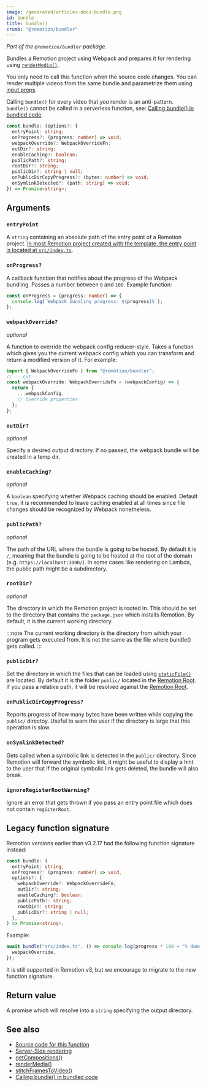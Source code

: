 ```yaml
---
image: /generated/articles-docs-bundle.png
id: bundle
title: bundle()
crumb: "@remotion/bundler"
---
```


_Part of the `@remotion/bundler` package._

Bundles a Remotion project using Webpack and prepares it for rendering using [`renderMedia()`](/docs/renderer/render-media).

You only need to call this function when the source code changes. You can render multiple videos from the same bundle and parametrize them using [input props](/docs/passing-props).

Calling `bundle()` for every video that you render is an anti-pattern.  
`bundle()` cannot be called in a serverless function, see: [Calling bundle() in bundled code](/docs/troubleshooting/bundling-bundle).

```ts title="Function signature"
const bundle: (options?: {
  entryPoint: string;
  onProgress?: (progress: number) => void;
  webpackOverride?: WebpackOverrideFn;
  outDir?: string;
  enableCaching?: boolean;
  publicPath?: string;
  rootDir?: string;
  publicDir?: string | null;
  onPublicDirCopyProgress?: (bytes: number) => void;
  onSymlinkDetected?: (path: string) => void;
}) => Promise<string>;
```

## Arguments

### `entryPoint`

A `string` containing an absolute path of the entry point of a Remotion project. [In most Remotion project created with the template, the entry point is located at `src/index.ts`](/docs/terminology#entry-point).

### `onProgress?`

A callback function that notifies about the progress of the Webpack bundling. Passes a number between `0` and `100`. Example function:

```ts twoslash
const onProgress = (progress: number) => {
  console.log(`Webpack bundling progress: ${progress}%`);
};
```

### `webpackOverride?`

_optional_

A function to override the webpack config reducer-style. Takes a function which gives you the current webpack config which you can transform and return a modified version of it. For example:

```ts twoslash
import { WebpackOverrideFn } from "@remotion/bundler";
// ---cut---
const webpackOverride: WebpackOverrideFn = (webpackConfig) => {
  return {
    ...webpackConfig,
    // Override properties
  };
};
```

### `outDir?`

_optional_

Specify a desired output directory. If no passed, the webpack bundle will be created in a temp dir.

### `enableCaching?`

_optional_

A `boolean` specifying whether Webpack caching should be enabled. Default `true`, it is recommended to leave caching enabled at all times since file changes should be recognized by Webpack nonetheless.

### `publicPath?`

_optional_

The path of the URL where the bundle is going to be hosted. By default it is `/`, meaning that the bundle is going to be hosted at the root of the domain (e.g. `https://localhost:3000/`). In some cases like rendering on Lambda, the public path might be a subdirectory.

### `rootDir?`<AvailableFrom v="3.1.6" />

_optional_

The directory in which the Remotion project is rooted in. This should be set to the directory that contains the `package.json` which installs Remotion. By default, it is the current working directory.

:::note
The current working directory is the directory from which your program gets executed from. It is not the same as the file where bundle() gets called.
:::

### `publicDir?`<AvailableFrom v="3.2.13" />

Set the directory in which the files that can be loaded using [`staticFile()`](/docs/staticfile) are located. By default it is the folder `public/` located in the [Remotion Root](/docs/terminology#remotion-root). If you pass a relative path, it will be resolved against the [Remotion Root](/docs/terminology#remotion-root).

### `onPublicDirCopyProgress?`<AvailableFrom v="3.3.3" />

Reports progress of how many bytes have been written while copying the `public/` directoy. Useful to warn the user if the directory is large that this operation is slow.

### `onSymlinkDetected?`<AvailableFrom v="3.3.3" />

Gets called when a symbolic link is detected in the `public/` directory. Since Remotion will forward the symbolic link, it might be useful to display a hint to the user that if the original symbolic link gets deleted, the bundle will also break.

### `ignoreRegisterRootWarning?`<AvailableFrom v="3.3.46" />

Ignore an error that gets thrown if you pass an entry point file which does not contain `registerRoot`.

## Legacy function signature

Remotion versions earlier than v3.2.17 had the following function signature instead:

```ts
const bundle: (
  entryPoint: string,
  onProgress?: (progress: number) => void,
  options?: {
    webpackOverride?: WebpackOverrideFn;
    outDir?: string;
    enableCaching?: boolean;
    publicPath?: string;
    rootDir?: string;
    publicDir?: string | null;
  },
) => Promise<string>;
```

Example:

```ts
await bundle("src/index.ts", () => console.log(progress * 100 + "% done"), {
  webpackOverride,
});
```

It is still supported in Remotion v3, but we encourage to migrate to the new function signature.

## Return value

A promise which will resolve into a `string` specifying the output directory.

## See also

- [Source code for this function](https://github.com/remotion-dev/remotion/blob/main/packages/bundler/src/bundle.ts)
- [Server-Side rendering](/docs/ssr)
- [getCompositions()](/docs/renderer/get-compositions)
- [renderMedia()](/docs/renderer/render-media)
- [stitchFramesToVideo()](/docs/renderer/stitch-frames-to-video)
- [Calling bundle() in bundled code](/docs/troubleshooting/bundling-bundle)
